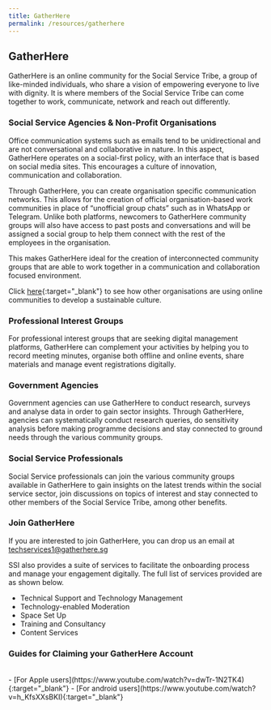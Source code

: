 ```yaml
---
title: GatherHere
permalink: /resources/gatherhere
---
```


## GatherHere

GatherHere is an online community for the Social Service Tribe, a group of like-minded individuals, who share a vision of empowering everyone to live with dignity. It is where members of the Social Service Tribe can come together to work, communicate, network and reach out differently.

### Social Service Agencies & Non-Profit Organisations   
Office communication systems such as emails tend to be unidirectional and are not conversational and collaborative in nature. In this aspect, GatherHere operates on a social-first policy, with an interface that is based on social media sites. This encourages a culture of innovation, communication and collaboration.

Through GatherHere, you can create organisation specific communication networks. This allows for the creation of official organisation-based work communities in place of “unofficial group chats” such as in WhatsApp or Telegram. Unlike both platforms, newcomers to GatherHere community groups will also have access to past posts and conversations and will be assigned a social group to help them connect with the rest of the employees in the organisation.
   
This makes GatherHere ideal for the creation of interconnected community groups that are able to work together in a communication and collaboration focused environment.

Click [here](https://www.youtube.com/watch?v=osEh6RfEDNY){:target="_blank"} to see how other organisations are using online communities  to develop a sustainable culture.

### Professional Interest Groups   
For professional interest groups that are seeking digital management platforms, GatherHere can complement your activities by helping you to record meeting minutes, organise both offline and online events, share materials and manage event registrations digitally. 

### Government Agencies   
Government agencies can use GatherHere to conduct research, surveys and analyse data in order to gain sector insights. Through GatherHere, agencies can systematically conduct research queries, do sensitivity analysis before making programme decisions and stay connected to ground needs through the various community groups.

### Social Service Professionals   
Social Service professionals can join the various community groups available in GatherHere to gain insights on the latest trends within the social service sector, join discussions on topics of interest and stay connected to other members of the Social Service Tribe, among other benefits.

### Join GatherHere    
If you are interested to join GatherHere, you can drop us an email at [techservices1@gatherhere.sg](mailto:techservices1@gatherhere.sg)

SSI also provides a suite of services to facilitate the onboarding process and manage your engagement digitally. The full list of services provided are as shown below.
- Technical Support and Technology Management
- Technology-enabled Moderation
- Space Set Up
- Training and Consultancy
- Content Services

### Guides for Claiming your GatherHere Account    
<br>
- [For Apple users](https://www.youtube.com/watch?v=dwTr-1N2TK4){:target="_blank"}
- [For android users](https://www.youtube.com/watch?v=h_KfsXXsBKI){:target="_blank"}
